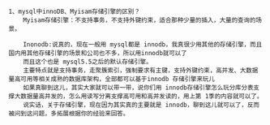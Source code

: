    1、mysql中innoDB、Myisam存储引擎的区别？
        Myisam存储引擎：不支持事务，不支持外键约束，适合那种少量的插入，大量的查询的场景。
        
        Inonodb:说真的，现在一般用 mysql都是 innodb，我真很少用其他的存储引擎，而且国内用其他存储引擎的场景和公司也不多，所以用innodb就可以了
        而且这个也是 mysql5.5之后的默认存储引擎。
        主要特点就是支持事务，走聚簇索引，强制要求有主键，支持外键约束，高并发、大数据量高可用等相关成熟的数据库架构，全部都可以基于innodb 存储引擎来玩儿
        如果真聊到这儿，其实大家就可以带一带，说你们用 innodb存储引擎怎么玩分库分表支撑大数据量高并发的，怎么用读写分离支撑高可用和高并发读的，用上第 1季的内容就可以了。
        说实话，关于存储引擎，现在因为其实真的主要就是 innodb，聊到这儿就可以了，反而被问到这问题，多拓展根据你的经验来回答。